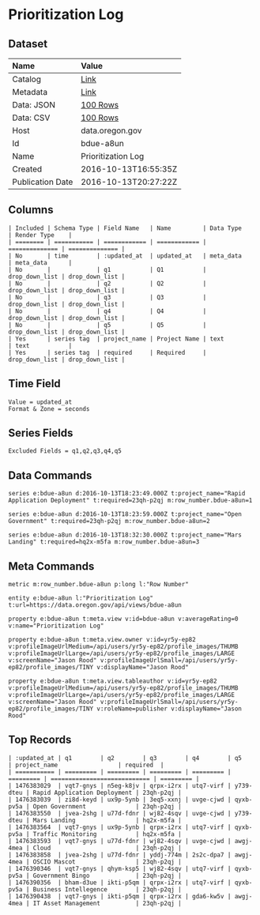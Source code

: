 # Prioritization Log

## Dataset

| Name | Value |
| :--- | :---- |
| Catalog | [Link](https://catalog.data.gov/dataset/prioritization-log) |
| Metadata | [Link](https://data.oregon.gov/api/views/bdue-a8un) |
| Data: JSON | [100 Rows](https://data.oregon.gov/api/views/bdue-a8un/rows.json?max_rows=100) |
| Data: CSV | [100 Rows](https://data.oregon.gov/api/views/bdue-a8un/rows.csv?max_rows=100) |
| Host | data.oregon.gov |
| Id | bdue-a8un |
| Name | Prioritization Log |
| Created | 2016-10-13T16:55:35Z |
| Publication Date | 2016-10-13T20:27:22Z |

## Columns

```ls
| Included | Schema Type | Field Name   | Name         | Data Type      | Render Type    |
| ======== | =========== | ============ | ============ | ============== | ============== |
| No       | time        | :updated_at  | updated_at   | meta_data      | meta_data      |
| No       |             | q1           | Q1           | drop_down_list | drop_down_list |
| No       |             | q2           | Q2           | drop_down_list | drop_down_list |
| No       |             | q3           | Q3           | drop_down_list | drop_down_list |
| No       |             | q4           | Q4           | drop_down_list | drop_down_list |
| No       |             | q5           | Q5           | drop_down_list | drop_down_list |
| Yes      | series tag  | project_name | Project Name | text           | text           |
| Yes      | series tag  | required     | Required     | drop_down_list | drop_down_list |
```

## Time Field

```ls
Value = updated_at
Format & Zone = seconds
```

## Series Fields

```ls
Excluded Fields = q1,q2,q3,q4,q5
```

## Data Commands

```ls
series e:bdue-a8un d:2016-10-13T18:23:49.000Z t:project_name="Rapid Application Deployment" t:required=23qh-p2qj m:row_number.bdue-a8un=1

series e:bdue-a8un d:2016-10-13T18:23:59.000Z t:project_name="Open Government" t:required=23qh-p2qj m:row_number.bdue-a8un=2

series e:bdue-a8un d:2016-10-13T18:32:30.000Z t:project_name="Mars Landing" t:required=hq2x-m5fa m:row_number.bdue-a8un=3
```

## Meta Commands

```ls
metric m:row_number.bdue-a8un p:long l:"Row Number"

entity e:bdue-a8un l:"Prioritization Log" t:url=https://data.oregon.gov/api/views/bdue-a8un

property e:bdue-a8un t:meta.view v:id=bdue-a8un v:averageRating=0 v:name="Prioritization Log"

property e:bdue-a8un t:meta.view.owner v:id=yr5y-ep82 v:profileImageUrlMedium=/api/users/yr5y-ep82/profile_images/THUMB v:profileImageUrlLarge=/api/users/yr5y-ep82/profile_images/LARGE v:screenName="Jason Rood" v:profileImageUrlSmall=/api/users/yr5y-ep82/profile_images/TINY v:displayName="Jason Rood"

property e:bdue-a8un t:meta.view.tableauthor v:id=yr5y-ep82 v:profileImageUrlMedium=/api/users/yr5y-ep82/profile_images/THUMB v:profileImageUrlLarge=/api/users/yr5y-ep82/profile_images/LARGE v:screenName="Jason Rood" v:profileImageUrlSmall=/api/users/yr5y-ep82/profile_images/TINY v:roleName=publisher v:displayName="Jason Rood"
```

## Top Records

```ls
| :updated_at | q1        | q2        | q3        | q4        | q5        | project_name                 | required  | 
| =========== | ========= | ========= | ========= | ========= | ========= | ============================ | ========= | 
| 1476383029  | vqt7-gnys | n5eg-k8jv | qrpx-i2rx | utq7-virf | y739-dteu | Rapid Application Deployment | 23qh-p2qj | 
| 1476383039  | zi8d-keyd | ux9p-5ynb | 3eq5-xxnj | uvge-cjwd | qyxb-pv5a | Open Government              | 23qh-p2qj | 
| 1476383550  | jvea-2shg | u77d-fdnr | wj82-4sqv | uvge-cjwd | y739-dteu | Mars Landing                 | hq2x-m5fa | 
| 1476383564  | vqt7-gnys | ux9p-5ynb | qrpx-i2rx | utq7-virf | qyxb-pv5a | Traffic Monitoring           | hq2x-m5fa | 
| 1476383593  | vqt7-gnys | u77d-fdnr | wj82-4sqv | uvge-cjwd | awgj-4mea | Cloud                        | 23qh-p2qj | 
| 1476383858  | jvea-2shg | u77d-fdnr | yddj-774m | 2s2c-dpa7 | awgj-4mea | OSCIO Mascot                 | 23qh-p2qj | 
| 1476390346  | vqt7-gnys | qhym-ksp5 | wj82-4sqv | utq7-virf | qyxb-pv5a | Government Bingo             | 23qh-p2qj | 
| 1476390356  | bham-d3ue | ikti-p5qm | qrpx-i2rx | utq7-virf | qyxb-pv5a | Business Intellegence        | 23qh-p2qj | 
| 1476390438  | vqt7-gnys | ikti-p5qm | qrpx-i2rx | gda6-kw5v | awgj-4mea | IT Asset Management          | 23qh-p2qj | 
```
